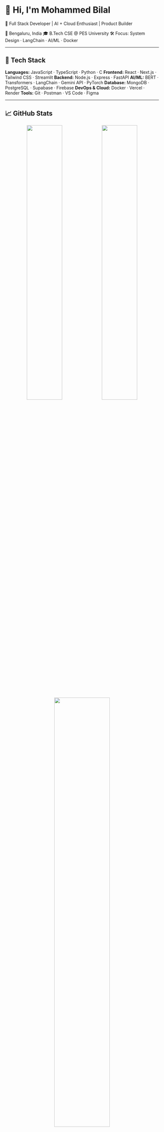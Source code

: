 # 👋 Hi, I'm Mohammed Bilal

🚀 Full Stack Developer | AI + Cloud Enthusiast | Product Builder

📍 Bengaluru, India
🎓 B.Tech CSE @ PES University
🛠️ Focus: System Design · LangChain · AI/ML · Docker

---

## 🔧 Tech Stack

**Languages:** JavaScript · TypeScript · Python · C
**Frontend:** React · Next.js · Tailwind CSS · Streamlit
**Backend:** Node.js · Express · FastAPI
**AI/ML:** BERT · Transformers · LangChain · Gemini API · PyTorch
**Database:** MongoDB · PostgreSQL · Supabase · Firebase
**DevOps & Cloud:** Docker · Vercel · Render
**Tools:** Git · Postman · VS Code · Figma

---

## 📈 GitHub Stats

<div align="center">
  <img src="https://github-readme-stats.vercel.app/api?username=Mohammedbilal12345&show_icons=true&theme=tokyonight&hide_border=true" width="48%"/>
  <img src="https://github-readme-stats.vercel.app/api/top-langs/?username=Mohammedbilal12345&layout=compact&theme=tokyonight&hide_border=true" width="48%"/>
  <br/>
  <img src="https://streak-stats.demolab.com?user=Mohammedbilal12345&theme=tokyonight&hide_border=true" width="60%"/>
</div>

---

## 📬 Let’s Connect

[Portfolio](https://bilalm.vercel.app) · [Email](mailto:mohammedbilal96654@gmail.com) · [LinkedIn](https://linkedin.com/in/mohammed-bilal-dev) · [GitHub](https://github.com/Mohammedbilal12345)

---

> “Code is like humor. When you have to explain it, it’s bad.” – Cory House
